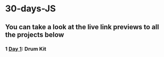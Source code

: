 # 30-days-JS
## You can take a look at the live link previews to all the projects below
### 1  [Day 1](https://day1-gamma.vercel.app/): Drum Kit
